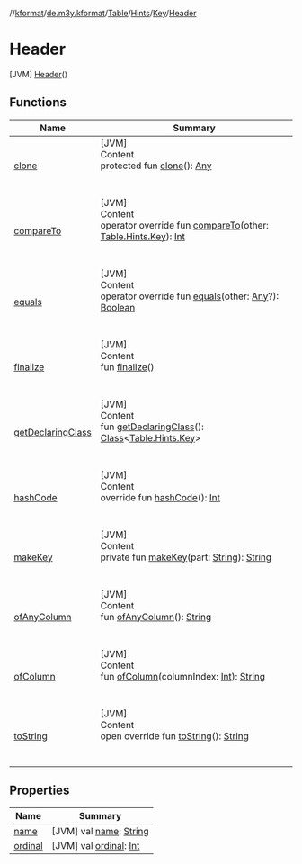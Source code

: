//[kformat](../../../../../index.md)/[de.m3y.kformat](../../../../index.md)/[Table](../../../index.md)/[Hints](../../index.md)/[Key](../index.md)/[Header](index.md)



# Header  
 [JVM] [Header](index.md)()  
   


## Functions  
  
|  Name|  Summary| 
|---|---|
| <a name="kotlin/Enum/clone/#/PointingToDeclaration/"></a>[clone](../-prefix/index.md#%5Bkotlin%2FEnum%2Fclone%2F%23%2FPointingToDeclaration%2F%5D%2FFunctions%2F-754127688)| <a name="kotlin/Enum/clone/#/PointingToDeclaration/"></a>[JVM]  <br>Content  <br>protected fun [clone](../-prefix/index.md#%5Bkotlin%2FEnum%2Fclone%2F%23%2FPointingToDeclaration%2F%5D%2FFunctions%2F-754127688)(): [Any](https://kotlinlang.org/api/latest/jvm/stdlib/kotlin/-any/index.html)  <br><br><br>
| <a name="kotlin/Enum/compareTo/#de.m3y.kformat.Table.Hints.Key/PointingToDeclaration/"></a>[compareTo](../-prefix/index.md#%5Bkotlin%2FEnum%2FcompareTo%2F%23de.m3y.kformat.Table.Hints.Key%2FPointingToDeclaration%2F%5D%2FFunctions%2F-754127688)| <a name="kotlin/Enum/compareTo/#de.m3y.kformat.Table.Hints.Key/PointingToDeclaration/"></a>[JVM]  <br>Content  <br>operator override fun [compareTo](../-prefix/index.md#%5Bkotlin%2FEnum%2FcompareTo%2F%23de.m3y.kformat.Table.Hints.Key%2FPointingToDeclaration%2F%5D%2FFunctions%2F-754127688)(other: [Table.Hints.Key](../index.md)): [Int](https://kotlinlang.org/api/latest/jvm/stdlib/kotlin/-int/index.html)  <br><br><br>
| <a name="kotlin/Enum/equals/#kotlin.Any?/PointingToDeclaration/"></a>[equals](../-prefix/index.md#%5Bkotlin%2FEnum%2Fequals%2F%23kotlin.Any%3F%2FPointingToDeclaration%2F%5D%2FFunctions%2F-754127688)| <a name="kotlin/Enum/equals/#kotlin.Any?/PointingToDeclaration/"></a>[JVM]  <br>Content  <br>operator override fun [equals](../-prefix/index.md#%5Bkotlin%2FEnum%2Fequals%2F%23kotlin.Any%3F%2FPointingToDeclaration%2F%5D%2FFunctions%2F-754127688)(other: [Any](https://kotlinlang.org/api/latest/jvm/stdlib/kotlin/-any/index.html)?): [Boolean](https://kotlinlang.org/api/latest/jvm/stdlib/kotlin/-boolean/index.html)  <br><br><br>
| <a name="kotlin/Enum/finalize/#/PointingToDeclaration/"></a>[finalize](../-prefix/index.md#%5Bkotlin%2FEnum%2Ffinalize%2F%23%2FPointingToDeclaration%2F%5D%2FFunctions%2F-754127688)| <a name="kotlin/Enum/finalize/#/PointingToDeclaration/"></a>[JVM]  <br>Content  <br>fun [finalize](../-prefix/index.md#%5Bkotlin%2FEnum%2Ffinalize%2F%23%2FPointingToDeclaration%2F%5D%2FFunctions%2F-754127688)()  <br><br><br>
| <a name="kotlin/Enum/getDeclaringClass/#/PointingToDeclaration/"></a>[getDeclaringClass](../-prefix/index.md#%5Bkotlin%2FEnum%2FgetDeclaringClass%2F%23%2FPointingToDeclaration%2F%5D%2FFunctions%2F-754127688)| <a name="kotlin/Enum/getDeclaringClass/#/PointingToDeclaration/"></a>[JVM]  <br>Content  <br>fun [getDeclaringClass](../-prefix/index.md#%5Bkotlin%2FEnum%2FgetDeclaringClass%2F%23%2FPointingToDeclaration%2F%5D%2FFunctions%2F-754127688)(): [Class](https://docs.oracle.com/javase/8/docs/api/java/lang/Class.html)<[Table.Hints.Key](../index.md)>  <br><br><br>
| <a name="kotlin/Enum/hashCode/#/PointingToDeclaration/"></a>[hashCode](../-prefix/index.md#%5Bkotlin%2FEnum%2FhashCode%2F%23%2FPointingToDeclaration%2F%5D%2FFunctions%2F-754127688)| <a name="kotlin/Enum/hashCode/#/PointingToDeclaration/"></a>[JVM]  <br>Content  <br>override fun [hashCode](../-prefix/index.md#%5Bkotlin%2FEnum%2FhashCode%2F%23%2FPointingToDeclaration%2F%5D%2FFunctions%2F-754127688)(): [Int](https://kotlinlang.org/api/latest/jvm/stdlib/kotlin/-int/index.html)  <br><br><br>
| <a name="de.m3y.kformat/Table.Hints.Key/makeKey/#kotlin.String/PointingToDeclaration/"></a>[makeKey](../-prefix/index.md#%5Bde.m3y.kformat%2FTable.Hints.Key%2FmakeKey%2F%23kotlin.String%2FPointingToDeclaration%2F%5D%2FFunctions%2F-754127688)| <a name="de.m3y.kformat/Table.Hints.Key/makeKey/#kotlin.String/PointingToDeclaration/"></a>[JVM]  <br>Content  <br>private fun [makeKey](../-prefix/index.md#%5Bde.m3y.kformat%2FTable.Hints.Key%2FmakeKey%2F%23kotlin.String%2FPointingToDeclaration%2F%5D%2FFunctions%2F-754127688)(part: [String](https://kotlinlang.org/api/latest/jvm/stdlib/kotlin/-string/index.html)): [String](https://kotlinlang.org/api/latest/jvm/stdlib/kotlin/-string/index.html)  <br><br><br>
| <a name="de.m3y.kformat/Table.Hints.Key/ofAnyColumn/#/PointingToDeclaration/"></a>[ofAnyColumn](../of-any-column.md)| <a name="de.m3y.kformat/Table.Hints.Key/ofAnyColumn/#/PointingToDeclaration/"></a>[JVM]  <br>Content  <br>fun [ofAnyColumn](../of-any-column.md)(): [String](https://kotlinlang.org/api/latest/jvm/stdlib/kotlin/-string/index.html)  <br><br><br>
| <a name="de.m3y.kformat/Table.Hints.Key/ofColumn/#kotlin.Int/PointingToDeclaration/"></a>[ofColumn](../of-column.md)| <a name="de.m3y.kformat/Table.Hints.Key/ofColumn/#kotlin.Int/PointingToDeclaration/"></a>[JVM]  <br>Content  <br>fun [ofColumn](../of-column.md)(columnIndex: [Int](https://kotlinlang.org/api/latest/jvm/stdlib/kotlin/-int/index.html)): [String](https://kotlinlang.org/api/latest/jvm/stdlib/kotlin/-string/index.html)  <br><br><br>
| <a name="kotlin/Enum/toString/#/PointingToDeclaration/"></a>[toString](../-prefix/index.md#%5Bkotlin%2FEnum%2FtoString%2F%23%2FPointingToDeclaration%2F%5D%2FFunctions%2F-754127688)| <a name="kotlin/Enum/toString/#/PointingToDeclaration/"></a>[JVM]  <br>Content  <br>open override fun [toString](../-prefix/index.md#%5Bkotlin%2FEnum%2FtoString%2F%23%2FPointingToDeclaration%2F%5D%2FFunctions%2F-754127688)(): [String](https://kotlinlang.org/api/latest/jvm/stdlib/kotlin/-string/index.html)  <br><br><br>


## Properties  
  
|  Name|  Summary| 
|---|---|
| <a name="de.m3y.kformat/Table.Hints.Key.Header/name/#/PointingToDeclaration/"></a>[name](name.md)| <a name="de.m3y.kformat/Table.Hints.Key.Header/name/#/PointingToDeclaration/"></a> [JVM] val [name](name.md): [String](https://kotlinlang.org/api/latest/jvm/stdlib/kotlin/-string/index.html)   <br>
| <a name="de.m3y.kformat/Table.Hints.Key.Header/ordinal/#/PointingToDeclaration/"></a>[ordinal](ordinal.md)| <a name="de.m3y.kformat/Table.Hints.Key.Header/ordinal/#/PointingToDeclaration/"></a> [JVM] val [ordinal](ordinal.md): [Int](https://kotlinlang.org/api/latest/jvm/stdlib/kotlin/-int/index.html)   <br>

